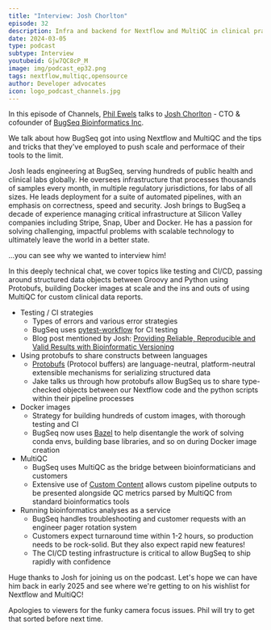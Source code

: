 ```yaml
---
title: "Interview: Josh Chorlton"
episode: 32
description: Infra and backend for Nextflow and MultiQC in clinical practice.
date: 2024-03-05
type: podcast
subtype: Interview
youtubeid: Gjw7QC8cP_M
image: img/podcast_ep32.png
tags: nextflow,multiqc,opensource
author: Developer advocates
icon: logo_podcast_channels.jpg
---
```


In this episode of Channels, [Phil Ewels](https://twitter.com/tallphil) talks to [Josh Chorlton](https://joshchorlton.com/) - CTO & cofounder of [BugSeq Bioinformatics Inc](https://bugseq.com/).

We talk about how BugSeq got into using Nextflow and MultiQC and the tips and tricks that they've employed to push scale and performace of their tools to the limit.

<!-- end-archive-description -->

Josh leads engineering at BugSeq, serving hundreds of public health and clinical labs globally. He oversees infrastructure that processes thousands of samples every month, in multiple regulatory jurisdictions, for labs of all sizes. He leads deployment for a suite of automated pipelines, with an emphasis on correctness, speed and security. Josh brings to BugSeq a decade of experience managing critical infrastructure at Silicon Valley companies including Stripe, Snap, Uber and Docker. He has a passion for solving challenging, impactful problems with scalable technology to ultimately leave the world in a better state.

...you can see why we wanted to interview him!

In this deeply technical chat, we cover topics like testing and CI/CD, passing around structured data objects between Groovy and Python using Protobufs, building Docker images at scale and the ins and outs of using MultiQC for custom clinical data reports.

* Testing / CI strategies
    * Types of errors and various error strategies
    * BugSeq uses [pytest-workflow](https://pytest-workflow.readthedocs.io/en/stable/) for CI testing
    * Blog post mentioned by Josh: [Providing Reliable, Reproducible and Valid Results with Bioinformatic Versioning](https://docs.bugseq.com/blog/2023/11/15/providing-reliable-reproducible-and-valid-results-with-bioinformatic-versioning/)
* Using protobufs to share constructs between languages
    * [Protobufs](https://protobuf.dev/) (Protocol buffers) are language-neutral, platform-neutral extensible mechanisms for serializing structured data
    * Jake talks us through how protobufs allow BugSeq us to share type-checked objects between our Nextflow code and the python scripts within their pipeline processes
* Docker images
    * Strategy for building hundreds of custom images, with thorough testing and CI
    * BugSeq now uses [Bazel](https://bazel.build/) to help disentangle the work of solving conda envs, building base libraries, and so on during Docker image creation
* MultiQC
    * BugSeq uses MultiQC as the bridge between bioinformaticians and customers
    * Extensive use of [Custom Content](https://multiqc.info/docs/custom_content/) allows custom pipeline outputs to be presented alongside QC metrics parsed by MultiQC from standard bioinformatics tools
* Running bioinformatics analyses as a service
    * BugSeq handles troubleshooting and customer requests with an engineer pager rotation system
    * Customers expect turnaround time within 1-2 hours, so production needs to be rock-solid. But they also expect rapid new features!
    * The CI/CD testing infrastructure is critical to allow BugSeq to ship rapidly with confidence

Huge thanks to Josh for joining us on the podcast. Let's hope we can have him back in early 2025 and see where we're getting to on his wishlist for Nextflow and MultiQC!

Apologies to viewers for the funky camera focus issues. Phil will try to get that sorted before next time.
